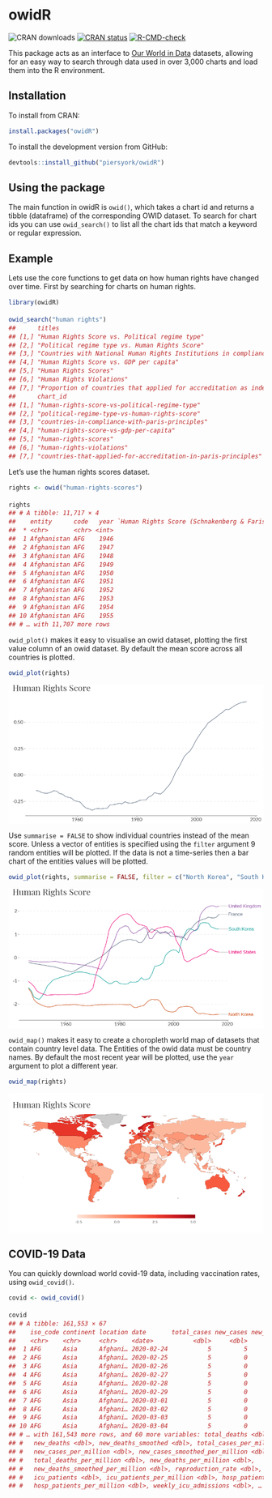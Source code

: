 owidR
================

<!-- badges: start -->

![CRAN downloads](http://cranlogs.r-pkg.org/badges/grand-total/owidR)
[![CRAN
status](https://www.r-pkg.org/badges/version/owidR)](https://CRAN.R-project.org/package=owidR)
[![R-CMD-check](https://github.com/piersyork/owidR/workflows/R-CMD-check/badge.svg)](https://github.com/piersyork/owidR/actions)
<!-- badges: end -->

This package acts as an interface to [Our World in
Data](https://ourworldindata.org/) datasets, allowing for an easy way to
search through data used in over 3,000 charts and load them into the R
environment.

## Installation

To install from CRAN:

``` r
install.packages("owidR")
```

To install the development version from GitHub:

``` r
devtools::install_github("piersyork/owidR")
```

## Using the package

The main function in owidR is `owid()`, which takes a chart id and
returns a tibble (dataframe) of the corresponding OWID dataset. To
search for chart ids you can use `owid_search()` to list all the chart
ids that match a keyword or regular expression.

## Example

Lets use the core functions to get data on how human rights have changed
over time. First by searching for charts on human rights.

``` r
library(owidR)

owid_search("human rights")
##      titles                                                                                                                                        
## [1,] "Human Rights Score vs. Political regime type"                                                                                                
## [2,] "Political regime type vs. Human Rights Score"                                                                                                
## [3,] "Countries with National Human Rights Institutions in compliance with the Paris Principles"                                                   
## [4,] "Human Rights Score vs. GDP per capita"                                                                                                       
## [5,] "Human Rights Scores"                                                                                                                         
## [6,] "Human Rights Violations"                                                                                                                     
## [7,] "Proportion of countries that applied for accreditation as independent National Human Rights Institutions in compliance with Paris Principles"
##      chart_id                                                      
## [1,] "human-rights-score-vs-political-regime-type"                 
## [2,] "political-regime-type-vs-human-rights-score"                 
## [3,] "countries-in-compliance-with-paris-principles"               
## [4,] "human-rights-score-vs-gdp-per-capita"                        
## [5,] "human-rights-scores"                                         
## [6,] "human-rights-violations"                                     
## [7,] "countries-that-applied-for-accreditation-in-paris-principles"
```

Let’s use the human rights scores dataset.

``` r
rights <- owid("human-rights-scores")

rights
## # A tibble: 11,717 × 4
##    entity      code   year `Human Rights Score (Schnakenberg & Fariss, 2014; F…`
##  * <chr>       <chr> <int>                                                 <dbl>
##  1 Afghanistan AFG    1946                                                 0.690
##  2 Afghanistan AFG    1947                                                 0.740
##  3 Afghanistan AFG    1948                                                 0.787
##  4 Afghanistan AFG    1949                                                 0.817
##  5 Afghanistan AFG    1950                                                 0.851
##  6 Afghanistan AFG    1951                                                 0.909
##  7 Afghanistan AFG    1952                                                 0.938
##  8 Afghanistan AFG    1953                                                 0.988
##  9 Afghanistan AFG    1954                                                 1.01 
## 10 Afghanistan AFG    1955                                                 1.01 
## # … with 11,707 more rows
```

`owid_plot()` makes it easy to visualise an owid dataset, plotting the
first value column of an owid dataset. By default the mean score across
all countries is plotted.

``` r
owid_plot(rights)
```

<img src="inst/images/owid_plot-1.png" style="display: block; margin: auto;" />

Use `summarise = FALSE` to show individual countries instead of the mean
score. Unless a vector of entities is specified using the `filter`
argument 9 random entities will be plotted. If the data is not a
time-series then a bar chart of the entities values will be plotted.

``` r
owid_plot(rights, summarise = FALSE, filter = c("North Korea", "South Korea", "France", "United Kingdom", "United States"))
```

<img src="inst/images/owid_plot2-1.png" style="display: block; margin: auto;" />

`owid_map()` makes it easy to create a choropleth world map of datasets
that contain country level data. The Entities of the owid data must be
country names. By default the most recent year will be plotted, use the
`year` argument to plot a different year.

``` r
owid_map(rights)
```

<img src="inst/images/map-1.png" style="display: block; margin: auto;" />

## COVID-19 Data

You can quickly download world covid-19 data, including vaccination
rates, using `owid_covid()`.

``` r
covid <- owid_covid()

covid
## # A tibble: 161,553 × 67
##    iso_code continent location date       total_cases new_cases new_cases_smoot…
##    <chr>    <chr>     <chr>    <date>           <dbl>     <dbl>            <dbl>
##  1 AFG      Asia      Afghani… 2020-02-24           5         5           NA    
##  2 AFG      Asia      Afghani… 2020-02-25           5         0           NA    
##  3 AFG      Asia      Afghani… 2020-02-26           5         0           NA    
##  4 AFG      Asia      Afghani… 2020-02-27           5         0           NA    
##  5 AFG      Asia      Afghani… 2020-02-28           5         0           NA    
##  6 AFG      Asia      Afghani… 2020-02-29           5         0            0.714
##  7 AFG      Asia      Afghani… 2020-03-01           5         0            0.714
##  8 AFG      Asia      Afghani… 2020-03-02           5         0            0    
##  9 AFG      Asia      Afghani… 2020-03-03           5         0            0    
## 10 AFG      Asia      Afghani… 2020-03-04           5         0            0    
## # … with 161,543 more rows, and 60 more variables: total_deaths <dbl>,
## #   new_deaths <dbl>, new_deaths_smoothed <dbl>, total_cases_per_million <dbl>,
## #   new_cases_per_million <dbl>, new_cases_smoothed_per_million <dbl>,
## #   total_deaths_per_million <dbl>, new_deaths_per_million <dbl>,
## #   new_deaths_smoothed_per_million <dbl>, reproduction_rate <dbl>,
## #   icu_patients <dbl>, icu_patients_per_million <dbl>, hosp_patients <dbl>,
## #   hosp_patients_per_million <dbl>, weekly_icu_admissions <dbl>, …
```
